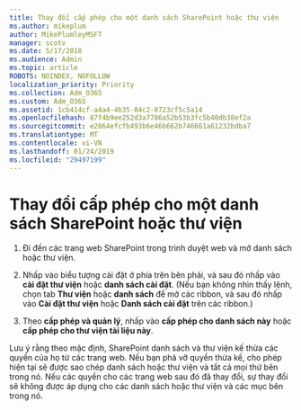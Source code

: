 ```yaml
---
title: Thay đổi cấp phép cho một danh sách SharePoint hoặc thư viện
ms.author: mikeplum
author: MikePlumleyMSFT
manager: scotv
ms.date: 5/17/2018
ms.audience: Admin
ms.topic: article
ROBOTS: NOINDEX, NOFOLLOW
localization_priority: Priority
ms.collection: Adm_O365
ms.custom: Adm_O365
ms.assetid: 1cb414cf-a4a4-4b35-84c2-0723cf5c5a14
ms.openlocfilehash: 87f4b9ee252d3a7786a52b53b3fc5b40db38ef2a
ms.sourcegitcommit: e2864efcfb493b6e46b662b746661a61232bdba7
ms.translationtype: MT
ms.contentlocale: vi-VN
ms.lasthandoff: 01/24/2019
ms.locfileid: "29497199"
---
```

# <a name="change-permissions-for-a-sharepoint-list-or-library"></a>Thay đổi cấp phép cho một danh sách SharePoint hoặc thư viện

1. Đi đến các trang web SharePoint trong trình duyệt web và mở danh sách hoặc thư viện.
    
2. Nhấp vào biểu tượng cài đặt ở phía trên bên phải, và sau đó nhấp vào **cài đặt thư viện** hoặc **danh sách cài đặt**. (Nếu bạn không nhìn thấy lệnh, chọn tab **Thư viện** hoặc **danh sách** để mở các ribbon, và sau đó nhấp vào **Cài đặt thư viện** hoặc **Danh sách cài đặt** trên các ribbon.) 
    
3. Theo **cấp phép và quản lý**, nhấp vào **cấp phép cho danh sách này** hoặc **cấp phép cho thư viện tài liệu này**.
    
Lưu ý rằng theo mặc định, SharePoint danh sách và thư viện kế thừa các quyền của họ từ các trang web. Nếu bạn phá vỡ quyền thừa kế, cho phép hiện tại sẽ được sao chép danh sách hoặc thư viện và tất cả mọi thứ bên trong nó. Nếu các quyền cho các trang web sau đó đã thay đổi, sự thay đổi sẽ không được áp dụng cho các danh sách hoặc thư viện và các mục bên trong nó.
  


